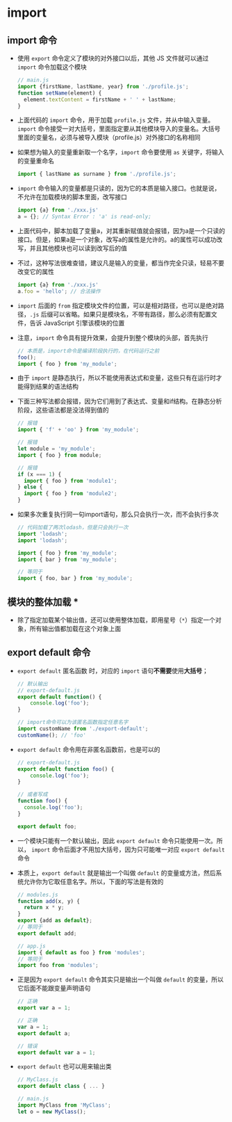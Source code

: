 # import

## import 命令

  - 使用 `export` 命令定义了模块的对外接口以后，其他 JS 文件就可以通过 `import` 命令加载这个模块

    ```js
    // main.js
    import {firstName, lastName, year} from './profile.js';
    function setName(element) {
      element.textContent = firstName + ' ' + lastName;
    }
    ```

  - 上面代码的 `import` 命令，用于加载 `profile.js` 文件，并从中输入变量。`import` 命令接受一对大括号，里面指定要从其他模块导入的变量名。大括号里面的变量名，必须与被导入模块（profile.js）对外接口的名称相同

  - 如果想为输入的变量重新取一个名字，`import` 命令要使用 `as` 关键字，将输入的变量重命名

    ```js
    import { lastName as surname } from './profile.js';
    ```

  - `import` 命令输入的变量都是只读的，因为它的本质是输入接口。也就是说，不允许在加载模块的脚本里面，改写接口

    ```js
    import {a} from './xxx.js'
    a = {}; // Syntax Error : 'a' is read-only;
    ```

  - 上面代码中，脚本加载了变量a，对其重新赋值就会报错，因为a是一个只读的接口。但是，如果a是一个对象，改写a的属性是允许的。a的属性可以成功改写，并且其他模块也可以读到改写后的值

  - 不过，这种写法很难查错，建议凡是输入的变量，都当作完全只读，轻易不要改变它的属性

    ```js
    import {a} from './xxx.js'
    a.foo = 'hello'; // 合法操作
    ```

  - `import` 后面的 `from` 指定模块文件的位置，可以是相对路径，也可以是绝对路径，`.js` 后缀可以省略。如果只是模块名，不带有路径，那么必须有配置文件，告诉 JavaScript 引擎该模块的位置

  - 注意，`import` 命令具有提升效果，会提升到整个模块的头部，首先执行

    ```js
    // 本质是，import命令是编译阶段执行的，在代码运行之前
    foo();
    import { foo } from 'my_module';
    ```

  - 由于 `import` 是静态执行，所以不能使用表达式和变量，这些只有在运行时才能得到结果的语法结构

  - 下面三种写法都会报错，因为它们用到了表达式、变量和if结构。在静态分析阶段，这些语法都是没法得到值的

    ```js
    // 报错
    import { 'f' + 'oo' } from 'my_module';
    ```

    ```js
    // 报错
    let module = 'my_module';
    import { foo } from module;
    ```

    ```js
    // 报错
    if (x === 1) {
      import { foo } from 'module1';
    } else {
      import { foo } from 'module2';
    }
    ```

  - 如果多次重复执行同一句import语句，那么只会执行一次，而不会执行多次

    ```js
    // 代码加载了两次lodash，但是只会执行一次
    import 'lodash';
    import 'lodash';
    ```

    ```js
    import { foo } from 'my_module';
    import { bar } from 'my_module';

    // 等同于
    import { foo, bar } from 'my_module';
    ```

## 模块的整体加载 \*

  - 除了指定加载某个输出值，还可以使用整体加载，即用星号（`*`）指定一个对象，所有输出值都加载在这个对象上面

## export default 命令

  - `export default` 匿名函数 时，对应的 `import` 语句**不需要**使用**大括号**；

    ```js
    // 默认输出
    // export-default.js
    export default function() {
        console.log('foo');
    }
    ```

    ```js
    // import命令可以为该匿名函数指定任意名字
    import customName from './export-default';
    customName(); // 'foo'
    ```

  - `export default` 命令用在非匿名函数前，也是可以的

    ```js
    // export-default.js
    export default function foo() {
        console.log('foo');
    }

    // 或者写成
    function foo() {
      console.log('foo');
    }

    export default foo;
    ```

  - 一个模块只能有一个默认输出，因此 `export default` 命令只能使用一次。所以， `import` 命令后面才不用加大括号，因为只可能唯一对应 `export default` 命令

  - 本质上，`export default` 就是输出一个叫做 `default` 的变量或方法，然后系统允许你为它取任意名字。所以，下面的写法是有效的

    ```js
    // modules.js
    function add(x, y) {
      return x * y;
    }
    export {add as default};
    // 等同于
    export default add;

    // app.js
    import { default as foo } from 'modules';
    // 等同于
    import foo from 'modules';
    ```

  - 正是因为 `export default` 命令其实只是输出一个叫做 `default` 的变量，所以它后面不能跟变量声明语句

    ```js
    // 正确
    export var a = 1;

    // 正确
    var a = 1;
    export default a;

    // 错误
    export default var a = 1;
    ```

  - `export default` 也可以用来输出类

    ```js
    // MyClass.js
    export default class { ... }

    // main.js
    import MyClass from 'MyClass';
    let o = new MyClass();
    ```

